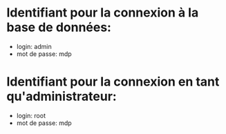 # Identifiant pour la connexion à la base de données:
- login: admin
- mot de passe: mdp

# Identifiant pour la connexion en tant qu'administrateur:
- login: root
- mot de passe: mdp